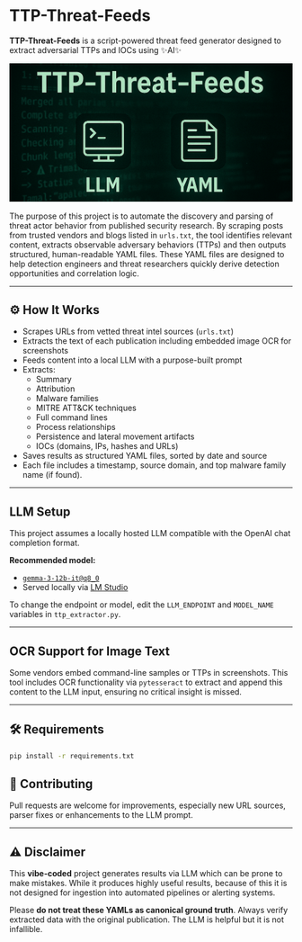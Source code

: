 # TTP-Threat-Feeds

**TTP-Threat-Feeds** is a script-powered threat feed generator designed to extract adversarial TTPs and IOCs using ✨AI✨

![TTP-Threat-Feeds](assets/ttp-threat-feeds-header.png)

The purpose of this project is to automate the discovery and parsing of threat actor behavior from published security research. By scraping posts from trusted vendors and blogs listed in `urls.txt`, the tool identifies relevant content, extracts observable adversary behaviors (TTPs) and then outputs structured, human-readable YAML files. These YAML files are designed to help detection engineers and threat researchers quickly derive detection opportunities and correlation logic.

---

## ⚙️ How It Works

- Scrapes URLs from vetted threat intel sources (`urls.txt`)
- Extracts the text of each publication including embedded image OCR for screenshots
- Feeds content into a local LLM with a purpose-built prompt
- Extracts:
  - Summary
  - Attribution
  - Malware families
  - MITRE ATT&CK techniques
  - Full command lines
  - Process relationships
  - Persistence and lateral movement artifacts
  - IOCs (domains, IPs, hashes and URLs)
- Saves results as structured YAML files, sorted by date and source
- Each file includes a timestamp, source domain, and top malware family name (if found).

---

## LLM Setup

This project assumes a locally hosted LLM compatible with the OpenAI chat completion format.

**Recommended model:**

- [`gemma-3-12b-it@q8_0`](https://huggingface.co/Triangle104/gemma-3-12b-it-Q8_0-GGUF)
- Served locally via [LM Studio](https://lmstudio.ai)

To change the endpoint or model, edit the `LLM_ENDPOINT` and `MODEL_NAME` variables in `ttp_extractor.py`.

---

## OCR Support for Image Text

Some vendors embed command-line samples or TTPs in screenshots. This tool includes OCR functionality via `pytesseract` to extract and append this content to the LLM input, ensuring no critical insight is missed.

---

## 🛠 Requirements

```bash
pip install -r requirements.txt
```

## 💬 Contributing
Pull requests are welcome for improvements, especially new URL sources, parser fixes or enhancements to the LLM prompt.

---

## ⚠️ Disclaimer

This **vibe-coded** project generates results via LLM which can be prone to make mistakes. While it produces highly useful results, because of this it is not designed for ingestion into automated pipelines or alerting systems.

Please **do not treat these YAMLs as canonical ground truth**. Always verify extracted data with the original publication. The LLM is helpful but it is not infallible.
